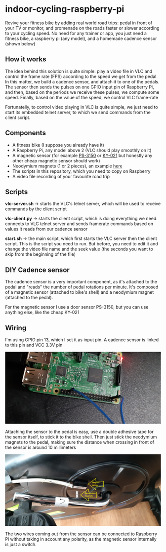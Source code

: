 # indoor-cycling-raspberry-pi

Revive your fitness bike by adding real world road trips: pedal in front of your TV or monitor, and promenade on the roads faster or slower according to your cycling speed. 
No need for any trainer or app, you just need a fitness bike, a raspberry pi (any model), and a homemade cadence sensor (shown below)

## How it works

The idea behind this solution is quite simple:  play a video file in VLC and control the frame rate (FPS) according to the speed we get from the pedal. In this matter, we build a cadence sensor, and attach it to one of the pedals. The sensor then sends the pulses on one GPIO input pin of Raspberry Pi, and then, based on the periods we receive these pulses, we compute some speed. Finally, based on the value of the speed, we control VLC frame-rate

Fortunatelly, to control video playing in VLC is quite simple, we just need to start its embedded telnet server, to which we send commands from the client script.

## Components
- A fitness bike (I suppose you already have it)
- A Raspberry Pi, any model above 2 (VLC should play smoothly on it)
- A magnetic sensor (for example [PS-3150](https://www.amazon.com/PS-3150-Normally-Proximity-Magnetic-Contacts/dp/B07T8NF29J) or [KY-021](https://www.ebay.com/itm/382537951441) but honestly any other cheap magnetic sensor should work)
- Neodymium magnets (1 or 2 pieces), an example [here](https://www.amazon.com/DIYMAG-Refrigerator-Neodymium-Whiteboard-Billboard/dp/B09X1WWD3P/ref=sr_1_19?crid=3PDPO0IT7OP34&keywords=neodymium+magnet&qid=1667128351&qu=eyJxc2MiOiI3LjMwIiwicXNhIjoiNy4xMSIsInFzcCI6IjYuODYifQ%3D%3D&sprefix=neodimium%2Caps%2C259&sr=8-19)
- The scripts in this repository, which you need to copy on Raspberry
- A video file recording of your favourite road trip

## Scripts

**vlc-server.sh** -> starts the VLC's telnet server, which will be used to receive commands by the client script

**vlc-client.py** -> starts the client script, which is doing everything we need: connects to VLC telnet server and sends framerate commands based on values it reads from our cadence sensor

**start.sh** -> the main script, which first starts the VLC server then the client script. This is the script you need to run. But before, you need to edit it and change the video file name and the seek value (the seconds you want to skip from the beginning of the file) 

## DIY Cadence sensor

The cadence sensor is a very important component, as it's attached to the pedal and "reads" the number of pedal rotations per minute.
It's composed of a magnetic sensor (attached to bike's shell) and a neodymium magnet (attached to the pedal). 

For the magnetic sensor I use a door sensor PS-3150, but you can use anything else, like the cheap KY-021

## Wiring

I'm using GPIO pin 13, which I set it as input pin. A cadence sensor is linked to this pin and VCC 3.3V pin

![Preview](https://github.com/Gollum13/indoor-cycling-raspberry-pi/blob/main/wiring.jpg)

Attaching the sensor to the pedal is easy, use a double adhesive tape for the sensor itself, to stick it to the bike shell. Then just stick the neodymium magnets to the pedal, making sure the distance when crossing in front of the sensor is around 10 millimeters

![Preview](https://github.com/Gollum13/indoor-cycling-raspberry-pi/blob/main/sensor-attach-to-pedal.jpg)

The two wires coming out from the sensor can be connected to Raspberry Pi without taking in account any polarity, as the magnetic sensor internally is just a switch.
